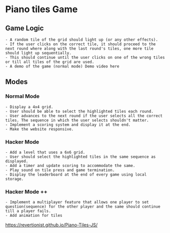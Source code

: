 # Piano tiles Game

## Game Logic
    - A random tile of the grid should light up (or any other effects).
    - If the user clicks on the correct tile, it should proceed to the next round where along with the last round's tiles, one more tile should light up sequentially.
    - This should continue until the user clicks on one of the wrong tiles or till all tiles of the grid are used.
    - A demo of the game (normal mode) Demo video here
## Modes
### Normal Mode
    - Display a 4x4 grid.
    - User should be able to select the highlighted tiles each round.
    - User advances to the next round if the user selects all the correct tiles. The sequence in which the user selects shouldn't matter.
    - Implement a scoring system and display it at the end.
    - Make the website responsive.
### Hacker Mode
    - Add a level that uses a 6x6 grid.
    - User should select the highlighted tiles in the same sequence as displayed.
    - Add a timer and update scoring to accommodate the same.
    - Play sound on tile press and game termination.
    - Display the leaderboard at the end of every game using local storage.
### Hacker Mode ++
    - Implement a multiplayer feature that allows one player to set question(sequence) for the other player and the same should continue till a player fails.
    - Add animation for tiles
    
https://revertionist.github.io/Piano-Tiles-JS/
